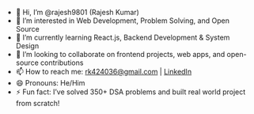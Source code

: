 - 👋 Hi, I’m @rajesh9801 (Rajesh Kumar)
- 👀 I’m interested in Web Development, Problem Solving, and Open Source
- 🌱 I’m currently learning React.js, Backend Development & System Design
- 💞️ I’m looking to collaborate on frontend projects, web apps, and open-source contributions
- 📫 How to reach me: rk424036@gmail.com | [LinkedIn](https://www.linkedin.com/in/rajesh-kumar-791679297/)
- 😄 Pronouns: He/Him
- ⚡ Fun fact: I’ve solved 350+ DSA problems and built real world project from scratch!
